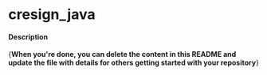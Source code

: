 # cresign_java

#### Description
{**When you're done, you can delete the content in this README and update the file with details for others getting started with your repository**}
